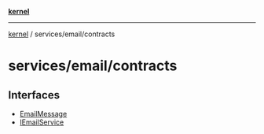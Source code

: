 [**kernel**](../../../README.md)

***

[kernel](../../../modules.md) / services/email/contracts

# services/email/contracts

## Interfaces

- [EmailMessage](interfaces/EmailMessage.md)
- [IEmailService](interfaces/IEmailService.md)
